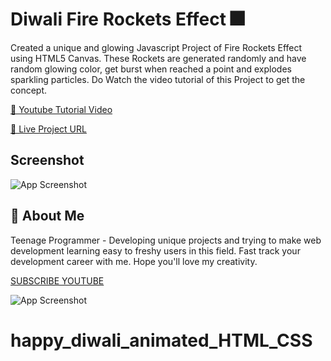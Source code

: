 
# Diwali Fire Rockets Effect 🎆

Created a unique and glowing Javascript Project of Fire Rockets Effect using HTML5 Canvas. These Rockets are generated randomly and have random glowing color, get burst when reached a point and explodes sparkling particles.
Do Watch the video tutorial of this Project to get the concept.

[🔴 Youtube Tutorial Video](https://youtu.be/YGpzeUUuvKE)

[🔵 Live Project URL](https://teenageprogrammer.github.io/Diwali-Fire-Rockets-Effect-Javascript/)





## Screenshot

![App Screenshot](https://i.ibb.co/t8kgpb1/Thumbnail.png)


## 🚀 About Me
Teenage Programmer - Developing unique projects and trying to make web development learning easy to freshy users in this field. Fast track your development career with me. Hope you'll love my creativity.


[SUBSCRIBE YOUTUBE](https://www.youtube.com/channel/UCHpW7UyMQf0SXpdO0obb1ig)


![App Screenshot](https://yt3.ggpht.com/oGB27ubPR1zD7eqatjSUZRnMqdr1WAV6g3wC39d-G0hFTIrkzq0FK5_Z9sgAGQsTHEzOOgSw=s88-c-k-c0x00ffffff-no-rj)
# happy_diwali_animated_HTML_CSS
